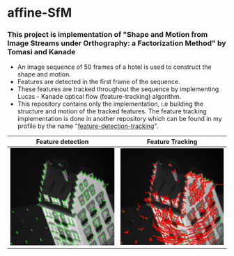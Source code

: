# affine-SfM
### This project is implementation of "Shape and Motion from Image Streams under Orthography: a Factorization Method" by Tomasi and Kanade   

* An image sequence of 50 frames of a hotel is used to construct the shape and motion.  
* Features are detected in the first frame of the sequence.  
* These features are tracked throughout the sequence by implementing Lucas - Kanade optical flow (feature-tracking) algorithm.  
* This repository contains only the implementation, i.e building the structure and motion of the tracked features. The feature tracking implementation is done in another repository which can be found in my profile by the name "[feature-detection-tracking](https://github.com/Madhunc5229/feature-detection-tracking)". 


Feature detection             |  Feature Tracking | 
:-------------------------:|:-------------------------:|
<img src="/data/feature_detection.png" width="350" alt="Alt text" title=""> | <img src="/data/Full_sequence.png" width="350" alt="Alt text" title=""> |








